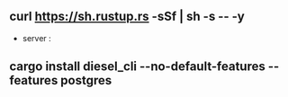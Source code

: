 ## curl https://sh.rustup.rs -sSf | sh -s -- -y

* server :
## cargo install diesel_cli --no-default-features --features postgres


